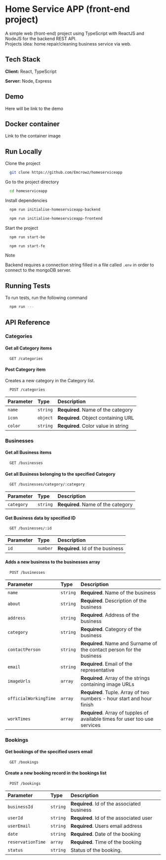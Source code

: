 # Home Service APP (front-end project)

A simple web (front-end) project using TypeScript with ReactJS and NodeJS for the backend REST API.  
Projects idea: home repair/cleaning business service via web.

## Tech Stack

**Client:** React, TypeScript

**Server:** Node, Express

## Demo

Here will be link to the demo

## Docker container

Link to the container image

## Run Locally

Clone the project

```bash
  git clone https://github.com/Emcrowz/homeserviceapp
```

Go to the project directory

```bash
  cd homeserviceapp
```

Install dependencies

```bash
  npm run initialise-homeserviceapp-backend
```

```bash
  npm run initialise-homeserviceapp-frontend
```

Start the project

```bash
  npm run start-be
```

```bash
  npm run start-fe
```

> [!NOTE]
> Backend requires a connection string filled in a file called `.env` in order to connect to the mongoDB server.

## Running Tests

To run tests, run the following command

```bash
  npm run ---
```

## API Reference

### Categories

#### Get all Category items

```http
  GET /categories
```

#### Post Category item

Creates a new category in the Category list.

```http
  POST /categories
```

| Parameter | Type     | Description                           |
| :-------- | :------- | :------------------------------------ |
| `name`    | `string` | **Required**. Name of the category    |
| `icon`    | `object` | **Required**. Object containing URL   |
| `color`   | `string` | **Required**. Color value in string   |

### Businesses

#### Get all Business items

```http
  GET /businesses
```

#### Get all Business belonging to the specified Category

```http
  GET /businesses/category/:category
```

| Parameter  | Type     | Description                        |
| :--------- | :------- | :--------------------------------- |
| `category` | `string` | **Required**. Name of the category |

#### Get Business data by specified ID

```http
  GET /businesses/:id
```

| Parameter | Type     | Description                      |
| :-------- | :------- | :------------------------------- |
| `id`      | `number` | **Required**. Id of the business |

#### Adds a new business to the businesses array

```http
  POST /businesses
```

| Parameter             | Type     | Description                                                                 |
| :-------------------- | :------- | :-------------------------------------------------------------------------- |
| `name`                | `string` | **Required**. Name of the business                                          |
| `about`               | `string` | **Required**. Description of the business                                   |
| `address`             | `string` | **Required**. Address of the business                                       |
| `category`            | `string` | **Required**. Category of the business                                      |
| `contactPerson`       | `string` | **Required**. Name and Surname of the contact person for the business       |
| `email`               | `string` | **Required**. Email of the representative                                   |
| `imageUrls`           | `array`  | **Required**. Array of the strings containing image URLs                    |
| `officialWorkingTime` | `array`  | **Required**. Tuple. Array of two numbers - hour start and hour finish      |
| `workTimes`           | `array`  | **Required**. Array of tupples of available times for user too use services |

### Bookings

#### Get bookings of the specified users email

```http
  GET /bookings
```

#### Create a new booking record in the bookings list

```http
  POST /bookings
```

| Parameter          | Type     | Description                                 |
| :----------------- | :------- | :------------------------------------------ |
| `businessId`       | `string` | **Required**. Id of the associated business |
| `userId`           | `string` | **Required**. Id of the associated user     |
| `userEmail`        | `string` | **Required**. Users email address           |
| `date`             | `string` | **Required**. Date of the booking           |
| `reservationTime`  | `array`  | **Required**. Time of the booking           |
| `status`           | `string` | Status of the booking.                      |
